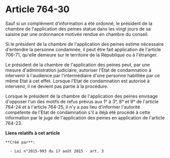 # Article 764-30

Sauf si un complément d'information a été ordonné, le président de la chambre de l'application des peines statue dans les
vingt jours de sa saisine par une ordonnance motivée rendue en chambre du conseil. 

Si le président de la chambre de l'application des peines estime nécessaire d'entendre la personne condamnée, il peut être
fait application de l'article 706-71, qu'elle demeure sur le territoire de la République ou à l'étranger. 

Le président de la chambre de l'application des peines peut, par une mesure d'administration judiciaire, autoriser l'Etat de
condamnation à intervenir à l'audience par l'intermédiaire d'une personne habilitée par ce même Etat à cet effet. Lorsque
l'Etat de condamnation est autorisé à intervenir, il ne devient pas partie à la procédure. 

Lorsque le président de la chambre de l'application des peines envisage d'opposer l'un des motifs de refus prévus aux 1° à
3°, 8° et 9° de l'article 764-24 et à l'article 764-25, il n'y a pas lieu d'informer l'autorité compétente de l'Etat de
condamnation s'il a déjà été procédé à cette information par le juge de l'application des peines en application de l'article
764-23.

**Liens relatifs à cet article**

	**Créé par**:

	  - Loi n°2015-993 du 17 août 2015 - art. 3
